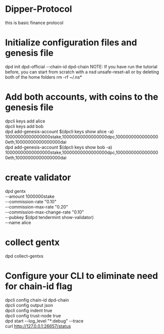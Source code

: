 # Dipper-Protocol
this is basic finance protocol


# Initialize configuration files and genesis file
dpd init dpd-official --chain-id dpd-chain
NOTE: If you have run the tutorial before, you can start from scratch with a nsd unsafe-reset-all or by deleting both of the home folders rm -rf ~/.ns*

# Add both accounts, with coins to the genesis file
dpcli keys add alice\
dpcli keys add bob\
dpd add-genesis-account $(dpcli keys show alice -a) 10000000000000000stake,10000000000000000dpc,10000000000000000eth,10000000000000000dai\
dpd add-genesis-account $(dpcli keys show bob -a) 10000000000000000stake,10000000000000000dpc,10000000000000000eth,10000000000000000dai

# create validator
dpd gentx \
  --amount 1000000stake \
  --commission-rate "0.10" \
  --commission-max-rate "0.20" \
  --commission-max-change-rate "0.10" \
  --pubkey $(dpd tendermint show-validator) \
  --name alice

# collect gentx
dpd collect-gentxs


# Configure your CLI to eliminate need for chain-id flag
dpcli config chain-id dpd-chain\
dpcli config output json\
dpcli config indent true\
dpcli config trust-node true\
dpd start --log_level "*:debug" --trace\
curl http://127.0.0.1:26657/status

